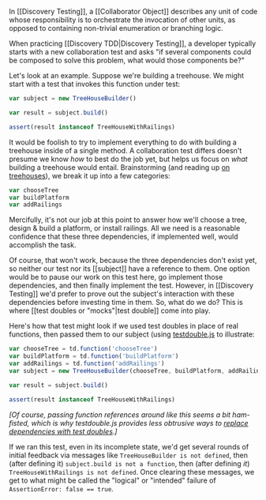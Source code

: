 In [[Discovery Testing]], a [[Collaborator Object]] describes any unit of code whose responsibility is to orchestrate the invocation of other units, as opposed to containing non-trivial enumeration or branching logic.

When practicing [[Discovery TDD|Discovery Testing]], a developer typically starts with a new collaboration test and asks "if several components could be composed to solve this problem, what would those components be?"

Let's look at an example. Suppose we're building a treehouse. We might start with a test that invokes this function under test:

``` javascript
var subject = new TreeHouseBuilder()

var result = subject.build()

assert(result instanceof TreeHouseWithRailings)
```

It would be foolish to try to implement everything to do with building a treehouse inside of a single method. A collaboration test differs doesn't presume we know _how_ to best do the job yet, but helps us focus on _what_ building a treehouse would entail. Brainstorming (and reading up [on treehouses](http://www.wikihow.com/Build-a-Treehouse)), we break it up into a few categories:

```js
var chooseTree
var buildPlatform
var addRailings
```

Mercifully, it's not our job at this point to answer how we'll choose a tree, design & build a platform, or install railings. All we need is a reasonable confidence that these three dependencies, if implemented well, would accomplish the task.

Of course, that won't work, because the three dependencies don't exist yet, so neither our test nor its [[subject]] have a reference to them. One option would be to pause our work on this test here, go implement those dependencies, and then finally implement the test. However, in [[Discovery Testing]] we'd prefer to prove out the subject's interaction with these dependencies before investing time in them. So, what do we do? This is where [[test doubles or "mocks"|test double]] come into play.

Here's how that test might look if we used test doubles in place of real functions, then passed them to our subject (using [testdouble.js](https://github.com/testdouble/testdouble.js) to illustrate:

```js
var chooseTree = td.function('chooseTree')
var buildPlatform = td.function('buildPlatform')
var addRailings = td.function('addRailings')
var subject = new TreeHouseBuilder(chooseTree, buildPlatform, addRailings)

var result = subject.build()

assert(result instanceof TreeHouseWithRailings)
```

_[Of course, passing function references around like this seems a bit ham-fisted, which is why testdouble.js provides less obtrusive ways to [replace dependencies with test doubles](https://github.com/testdouble/testdouble.js/blob/master/docs/7-replacing-dependencies.md#replacing-real-dependencies-with-test-doubles).]_

If we ran this test, even in its incomplete state, we'd get several rounds of initial feedback via messages like `TreeHouseBuilder is not defined`, then (after defining it) `subject.build is not a function`, then (after defining _it_) `TreeHouseWithRailings is not defined`. Once clearing these messages, we get to what might be called the "logical" or "intended" failure of `AssertionError: false == true`.

